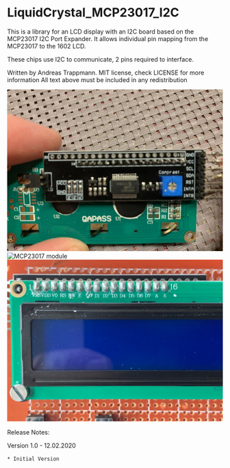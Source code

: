 # LiquidCrystal_MCP23017_I2C

This is a library for an LCD display with an I2C board based on the MCP23017 I2C Port Expander.
It allows individual pin mapping from the MCP23017 to the 1602 LCD.

These chips use I2C to communicate, 2 pins required to interface.

Written by Andreas Trappmann.
MIT license, check LICENSE for more information
All text above must be included in any redistribution

![MCP23017 module on lcd1602](./doc/01_IMG_2050.png)
![MCP23017 module](./doc/03_IMG_2053.png)
![LCD1602 pin layout](./doc/05_IMG_2058.png)

Release Notes:

Version 1.0 - 12.02.2020

	* Initial Version
